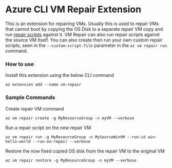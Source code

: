 # Azure CLI VM Repair Extension #
This is an extension for repairing VMs. Usually this is used to repair VMs that cannot boot by copying the 
OS Disk to a separate repair VM copy and run [repair scripts](https://github.com/Azure/repair-script-library) against it. 
VM Repair can also run repair scripts against the source VM itself.
You can also create then run your own custom repair scripts, seen in the `--custom-script-file` parameter in the `az vm repair run` command. 

### How to use ###
Install this extension using the below CLI command
```
az extension add --name vm-repair
```

### Sample Commands ###
Create repair VM command
```
az vm repair create -g MyResourceGroup -n myVM --verbose
```
Run a repair script on the new repair VM
```
az vm repair run -g MyResourceGroup -n MySourceWinVM --run-id win-hello-world --run-on-repair --verbose
```
Restore the now fixed copied OS disk from the repair VM to the original VM
```
az vm repair restore -g MyResourceGroup -n myVM --verbose
```
